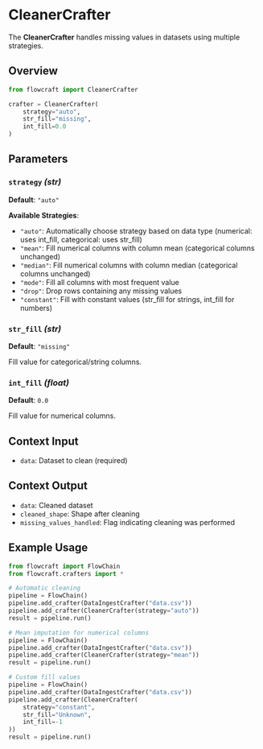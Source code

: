 # CleanerCrafter

The **CleanerCrafter** handles missing values in datasets using multiple strategies.

## Overview

```python
from flowcraft import CleanerCrafter

crafter = CleanerCrafter(
    strategy="auto",
    str_fill="missing",
    int_fill=0.0
)
```

## Parameters

### `strategy` *(str)*

**Default**: `"auto"`

**Available Strategies**:
- `"auto"`: Automatically choose strategy based on data type (numerical: uses int_fill, categorical: uses str_fill)
- `"mean"`: Fill numerical columns with column mean (categorical columns unchanged)
- `"median"`: Fill numerical columns with column median (categorical columns unchanged)
- `"mode"`: Fill all columns with most frequent value
- `"drop"`: Drop rows containing any missing values
- `"constant"`: Fill with constant values (str_fill for strings, int_fill for numbers)

### `str_fill` *(str)*

**Default**: `"missing"`

Fill value for categorical/string columns.

### `int_fill` *(float)*

**Default**: `0.0`

Fill value for numerical columns.

## Context Input

- `data`: Dataset to clean (required)

## Context Output

- `data`: Cleaned dataset
- `cleaned_shape`: Shape after cleaning
- `missing_values_handled`: Flag indicating cleaning was performed

## Example Usage

```python
from flowcraft import FlowChain
from flowcraft.crafters import *

# Automatic cleaning
pipeline = FlowChain()
pipeline.add_crafter(DataIngestCrafter("data.csv"))
pipeline.add_crafter(CleanerCrafter(strategy="auto"))
result = pipeline.run()

# Mean imputation for numerical columns
pipeline = FlowChain()
pipeline.add_crafter(DataIngestCrafter("data.csv"))
pipeline.add_crafter(CleanerCrafter(strategy="mean"))
result = pipeline.run()

# Custom fill values
pipeline = FlowChain()
pipeline.add_crafter(DataIngestCrafter("data.csv"))
pipeline.add_crafter(CleanerCrafter(
    strategy="constant",
    str_fill="Unknown",
    int_fill=-1
))
result = pipeline.run()
``` 